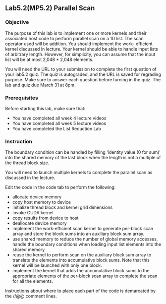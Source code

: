## Lab5.2(MP5.2) Parallel Scan


### Objective

The purpose of this lab is to implement one or more kernels and their associated host code to perform parallel scan on a 1D list. The scan operator used 
will be addition. You should implement the work- efficient kernel discussed in lecture. Your kernel should be able to handle input lists of arbitrary length. 
However, for simplicity, you can assume that the input list will be at most 2,048 * 2,048 elements.

You will need the URL to your submission to complete the first question of your lab5.2 quiz. The quiz is autograded, and the URL is saved for regrading purpose. Make sure to answer each question before turning in the quiz. The lab and quiz due March 31 at 8pm.

### Prerequisites

Before starting this lab, make sure that:

* You have completed all week 4 lecture videos
* You have completed all week 5 lecture videos
* You have completed the List Reduction Lab

### Instruction

The boundary condition can be handled by filling 'identity value (0 for sum)' into the shared memory of the last block when the length is not a multiple of 
the thread block size.

You will need to launch multiple kernels to complete the parallel scan as discussed in the lecture.

Edit the code in the code tab to perform the following:

* allocate device memory
* copy host memory to device
* initialize thread block and kernel grid dimensions
* invoke CUDA kernel
* copy results from device to host
* deallocate device memory
* implement the work-efficient scan kernel to generate per-block scan array and store the block sums into an auxiliary block sum array.
* use shared memory to reduce the number of global memory accesses, handle the boundary conditions when loading input list elements into the shared memory
* reuse the kernel to perform scan on the auxiliary block sum array to translate the elements into accumulative block sums. Note that this kernel will be launched with only one block.
* implement the kernel that adds the accumulative block sums to the appropriate elements of the per-block scan array to complete the scan for all the elements.

Instructions about where to place each part of the code is demarcated by the //@@ comment lines.